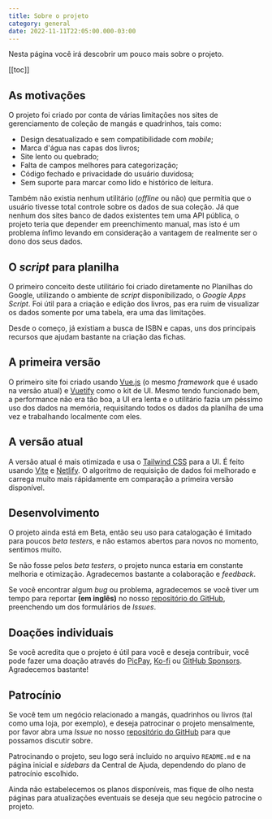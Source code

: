 ```yaml
---
title: Sobre o projeto
category: general
date: 2022-11-11T22:05:00.000-03:00
---
```


Nesta página você irá descobrir um pouco mais sobre o projeto.

[[toc]]

## As motivações

O projeto foi criado por conta de várias limitações nos sites de
gerenciamento de coleção de mangás e quadrinhos, tais como:

- Design desatualizado e sem compatibilidade com _mobile_;
- Marca d'água nas capas dos livros;
- Site lento ou quebrado;
- Falta de campos melhores para categorização;
- Código fechado e privacidade do usuário duvidosa;
- Sem suporte para marcar como lido e histórico de leitura.

Também não existia nenhum utilitário (_offline_ ou não) que permitia que
o usuário tivesse total controle sobre os dados de sua coleção. Já que 
nenhum dos sites banco de dados existentes tem uma API pública, o projeto
teria que depender em preenchimento manual, mas isto é um problema ínfimo
levando em consideração a vantagem de realmente ser o dono dos seus dados.

## O _script_ para planilha

O primeiro conceito deste utilitário foi criado diretamente no Planilhas
do Google, utilizando o ambiente de _script_ disponibilizado, o _Google
Apps Script_. Foi útil para a criação e edição dos livros, pas era ruim
de visualizar os dados somente por uma tabela, era uma das limitações.

Desde o começo, já existiam a busca de ISBN e capas, uns dos principais
recursos que ajudam bastante na criação das fichas.

## A primeira versão

O primeiro site foi criado usando [Vue.js] (o mesmo _framework_ que é
usado na versão atual) e [Vuetify] como o kit de UI. Mesmo tendo funcionado
bem, a performance não era tão boa, a UI era lenta e o utilitário fazia
um péssimo uso dos dados na memória, requisitando todos os dados da
planilha de uma vez e trabalhando localmente com eles.

[Vue.js]: https://vuejs.org/
[Vuetify]: https://vuetifyjs.com/

## A versão atual

A versão atual é mais otimizada e usa o [Tailwind CSS] para a UI.
É feito usando [Vite] e [Netlify]. O algoritmo de requisição de dados
foi melhorado e carrega muito mais rápidamente em comparação a primeira
versão disponível.

[Tailwind CSS]: https://tailwindcss.com/
[Vite]: https://vitejs.dev/
[Netlify]: https://www.netlify.com/

## Desenvolvimento

O projeto ainda está em Beta, então seu uso para catalogação é limitado
para poucos _beta testers_, e não estamos abertos para novos no momento,
sentimos muito.

Se não fosse pelos _beta testers_, o projeto nunca estaria em constante
melhoria e otimização. Agradecemos bastante a colaboração e _feedback_.

Se você encontrar algum _bug_ ou problema, agradecemos se você tiver
um tempo para reportar **(em inglês)** no nosso [repositório do GitHub],
preenchendo um dos formulários de _Issues_.

[repositório do GitHub]: https://github.com/alessandrojean/toshokan/issues/new/choose/

## Doações individuais

Se você acredita que o projeto é útil para você e deseja contribuir,
você pode fazer uma doação através do [PicPay], [Ko-fi] ou [GitHub Sponsors].
Agradecemos bastante!

[PicPay]: https://app.picpay.com/user/alessandrojean
[Ko-fi]: https://ko-fi.com/alessandrojean/
[GitHub Sponsors]: https://github.com/sponsors/alessandrojean/

## Patrocínio

Se você tem um negócio relacionado a mangás, quadrinhos ou livros (tal
como uma loja, por exemplo), e deseja patrocinar o projeto mensalmente,
por favor abra uma _Issue_ no nosso [repositório do GitHub] para
que possamos discutir sobre.

Patrocinando o projeto, seu logo será incluido no arquivo `README.md`
e na página inicial e _sidebars_ da Central de Ajuda, dependendo
do plano de patrocínio escolhido.

Ainda não estabelecemos os planos disponíveis, mas fique de olho
nesta páginas para atualizações eventuais se deseja que seu
negócio patrocine o projeto.

[repositório do GitHub]: https://github.com/alessandrojean/toshokan/issues/new/choose/
